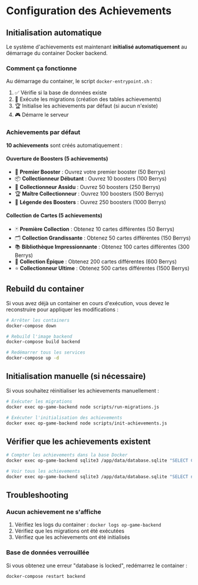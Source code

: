 # Configuration des Achievements

## Initialisation automatique

Le système d'achievements est maintenant **initialisé automatiquement** au démarrage du container Docker backend.

### Comment ça fonctionne

Au démarrage du container, le script `docker-entrypoint.sh` :

1. ✅ Vérifie si la base de données existe
2. 🔄 Exécute les migrations (création des tables achievements)
3. 🏆 Initialise les achievements par défaut (si aucun n'existe)
4. 🎮 Démarre le serveur

### Achievements par défaut

**10 achievements** sont créés automatiquement :

#### Ouverture de Boosters (5 achievements)
- 🎁 **Premier Booster** : Ouvrez votre premier booster (50 Berrys)
- 📦 **Collectionneur Débutant** : Ouvrez 10 boosters (100 Berrys)
- 🎊 **Collectionneur Assidu** : Ouvrez 50 boosters (250 Berrys)
- 🏆 **Maître Collectionneur** : Ouvrez 100 boosters (500 Berrys)
- 👑 **Légende des Boosters** : Ouvrez 250 boosters (1000 Berrys)

#### Collection de Cartes (5 achievements)
- 🃏 **Première Collection** : Obtenez 10 cartes différentes (50 Berrys)
- 🗂️ **Collection Grandissante** : Obtenez 50 cartes différentes (150 Berrys)
- 📚 **Bibliothèque Impressionnante** : Obtenez 100 cartes différentes (300 Berrys)
- 💎 **Collection Épique** : Obtenez 200 cartes différentes (600 Berrys)
- ⭐ **Collectionneur Ultime** : Obtenez 500 cartes différentes (1500 Berrys)

## Rebuild du container

Si vous avez déjà un container en cours d'exécution, vous devez le reconstruire pour appliquer les modifications :

```bash
# Arrêter les containers
docker-compose down

# Rebuild l'image backend
docker-compose build backend

# Redémarrer tous les services
docker-compose up -d
```

## Initialisation manuelle (si nécessaire)

Si vous souhaitez réinitialiser les achievements manuellement :

```bash
# Exécuter les migrations
docker exec op-game-backend node scripts/run-migrations.js

# Exécuter l'initialisation des achievements
docker exec op-game-backend node scripts/init-achievements.js
```

## Vérifier que les achievements existent

```bash
# Compter les achievements dans la base Docker
docker exec op-game-backend sqlite3 /app/data/database.sqlite "SELECT COUNT(*) FROM achievements;"

# Voir tous les achievements
docker exec op-game-backend sqlite3 /app/data/database.sqlite "SELECT name, threshold, reward_berrys FROM achievements;"
```

## Troubleshooting

### Aucun achievement ne s'affiche
1. Vérifiez les logs du container : `docker logs op-game-backend`
2. Vérifiez que les migrations ont été exécutées
3. Vérifiez que les achievements ont été initialisés

### Base de données verrouillée
Si vous obtenez une erreur "database is locked", redémarrez le container :
```bash
docker-compose restart backend
```

